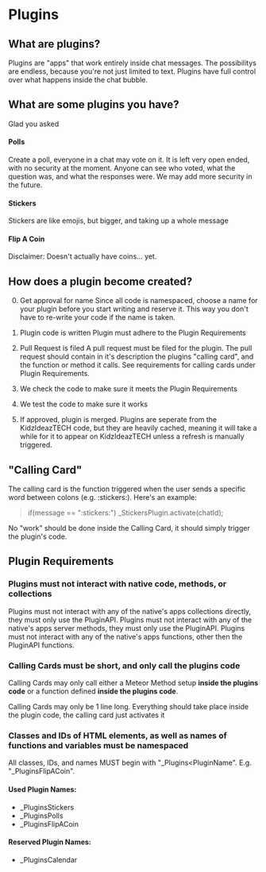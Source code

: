 # Plugins

## What are plugins?
Plugins are "apps" that work entirely inside chat messages. The possibilitys are endless, because you're not just limited to text. Plugins have full control over what happens inside the chat bubble.

## What are some plugins you have?
Glad you asked

#### Polls
Create a poll, everyone in a chat may vote on it. It is left very open ended, with no security at the moment. Anyone can see who voted, what the question was, and what the responses were. We may add more security in the future.

#### Stickers
Stickers are like emojis, but bigger, and taking up a whole message

#### Flip A Coin
Disclaimer: Doesn't actually have coins... yet.

## How does a plugin become created?

0. Get approval for name
   Since all code is namespaced, choose a name for your plugin before you start writing and reserve it. This way you don't have to re-write your code if the name is taken.

1. Plugin code is written
   Plugin must adhere to the Plugin Requirements
   
2. Pull Request is filed
   A pull request must be filed for the plugin. The pull request should contain in it's description the plugins "calling card", and the function or method it calls. See requirements for calling cards under Plugin Requirements.

3. We check the code to make sure it meets the Plugin Requirements

4. We test the code to make sure it works

5. If approved, plugin is merged. Plugins are seperate from the KidzIdeazTECH code, but they are heavily cached, meaning it will take a while for it to appear on KidzIdeazTECH unless a refresh is manually triggered.

## "Calling Card"
The calling card is the function triggered when the user sends a specific word between colons (e.g. :stickers:). Here's an example:

> if(message == ":stickers:") _StickersPlugin.activate(chatId);

No "work" should be done inside the Calling Card, it should simply trigger the plugin's code.

## Plugin Requirements
### Plugins must not interact with native code, methods, or collections
Plugins must not interact with any of the native's apps collections directly, they must only use the PluginAPI.
Plugins must not interact with any of the native's apps server methods, they must only use the PluginAPI.
Plugins must not interact with any of the native's apps functions, other then the PluginAPI functions.

### Calling Cards must be short, and only call the plugins code
Calling Cards may only call either a Meteor Method setup **inside the plugins code** or a function defined **inside the plugins code**.

Calling Cards may only be 1 line long. Everything should take place inside the plugin code, the calling card just activates it

### Classes and IDs of HTML elements, as well as names of functions and variables must be namespaced
All classes, IDs, and names MUST begin with "_Plugins<PluginName". E.g. "_PluginsFlipACoin".



#### Used Plugin Names:
- _PluginsStickers
- _PluginsPolls 
- _PluginsFlipACoin

#### Reserved Plugin Names:
- _PluginsCalendar
